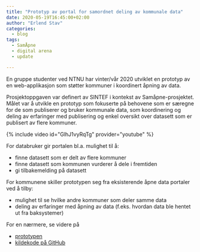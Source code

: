 ```yaml
---
title: "Prototyp av portal for samordnet deling av kommunale data"
date: 2020-05-19T16:45:00+02:00
author: "Erlend Stav"
categories:
  - blog
tags:
  - SamÅpne
  - digital arena
  - update

---
```


En gruppe studenter ved NTNU har vinter/vår 2020 utviklet en prototyp av en web-applikasjon som støtter kommuner i koordinert åpning av data.

Prosjektoppgaven var definert av SINTEF i kontekst av Samåpne-prosjektet. Målet var å utvikle en prototyp som fokuserte på behovene som er særegne for de som publiserer og bruker kommunale data, som koordinering og deling av erfaringer med publisering og enkel oversikt over datasett som er publisert av flere kommuner.

{% include video id="GlhJ1vyRqTg" provider="youtube" %}

For databruker gir portalen bl.a. mulighet til å:
* finne datasett som er delt av flere kommuner
* finne datasett som kommunen vurderer å dele i fremtiden
* gi tilbakemelding på datasett

For kommunene skiller prototypen seg fra eksisterende åpne data portaler ved å tilby:
* mulighet til se hvilke andre kommuner som deler samme data
* deling av erfaringer med åpning av data (f.eks. hvordan data ble hentet ut fra baksystemer)

For en nærmere, se videre på 
* [prototypen](https://opendata.petterroea.com/dataType)
* [kildekode på GitHub](https://github.com/OpenDataNTNU/OpenData)
